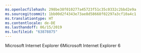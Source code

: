```yaml
---
ms.openlocfilehash: 298be38f010277a45723f51c35c0332c2bbd2e9a
ms.sourcegitcommit: 1bb00d2f4343e73ae8d58668f02297a3cf10a4c1
ms.translationtype: HT
ms.contentlocale: de-DE
ms.lasthandoff: 06/15/2019
ms.locfileid: "63878875"
---
```

<span data-ttu-id="0f07c-101">Microsoft Internet Explorer 6</span><span class="sxs-lookup"><span data-stu-id="0f07c-101">Microsoft Internet Explorer 6</span></span>